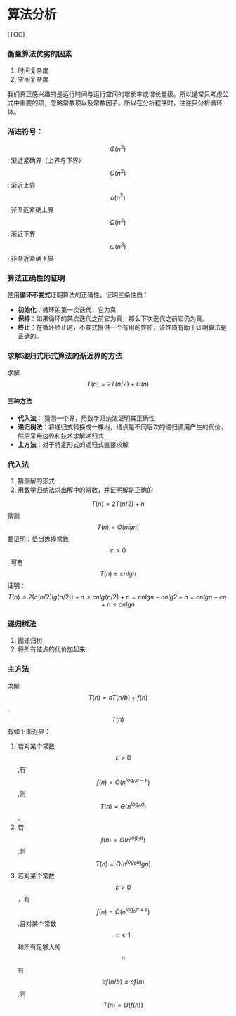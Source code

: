 # 算法分析

[TOC]
<!-- toc -->

### 衡量算法优劣的因素

1. 时间复杂度
2. 空间复杂度

我们真正感兴趣的是运行时间与运行空间的增长率或增长量级。所以通常只考虑公式中重要的项，忽略常数项以及常数因子。所以在分析程序时，往往只分析循环体。

### 渐进符号：
$$\Theta(n^2)$$: 渐近紧确界（上界与下界）
$$O(n^2)$$: 渐近上界
$$o(n^2)$$: 非渐近紧确上界
$$\Omega(n^2)$$: 渐近下界
$$\omega(n^2)$$: 非渐近紧确下界

### 算法正确性的证明

使用**循环不变式**证明算法的正确性。证明三条性质：

* **初始化**：循环的第一次迭代，它为真
* **保持**：如果循环的某次迭代之前它为真，那么下次迭代之前它仍为真。
* **终止**：在循环终止时，不变式提供一个有用的性质，该性质有助于证明算法是正确的。

### 求解递归式形式算法的渐近界的方法

求解 $$T(n) = 2T(n/2) + \Theta(n)$$

#### 三种方法

* **代入法**： 猜测一个界，用数学归纳法证明其正确性
* **递归树法**：将递归式转换成一棵树，结点是不同层次的递归调用产生的代价，然后采用边界和技术求解递归式
* **主方法**：对于特定形式的递归式直接求解

### 代入法

1. 猜测解的形式
2. 用数学归纳法求出解中的常数，并证明解是正确的

$$T(n) = 2T(n/2) + n$$
猜测$$T(n) = O(nlgn)$$
要证明：恰当选择常数$$c\gt 0$$, 可有$$T(n)\le cnlgn$$
证明：
$$
T(n) \le 2(c(n/2)lg(n/2)) + n \le cnlg(n/2) + n = cnlgn - cnlg2 + n = cnlgn - cn + n \le cnlgn
$$

### 递归树法

1. 画递归树
2. 将所有结点的代价加起来

### 主方法
求解$$T(n) = aT(n/b) + f(n)$$, $$T(n)$$有如下渐近界：
1. 若对某个常数$$\varepsilon>0$$,有$$f(n)=O(n^{log_ba-\varepsilon})$$,则$$T(n)=\Theta(n^{log_ba})$$。
2. 若$$f(n)=\Theta(n^{log_ba})$$,则$$T(n)=\Theta(n^{log_ba}lgn)$$
3. 若对某个常数$$\varepsilon\gt 0$$，有$$f(n)=\Omega(n^{log_ba+\varepsilon})$$,且对某个常数$$c\lt 1$$和所有足够大的$$n$$有$$af(n/b)\le cf(n)$$,则$$T(n) = \Theta(f(n))$$